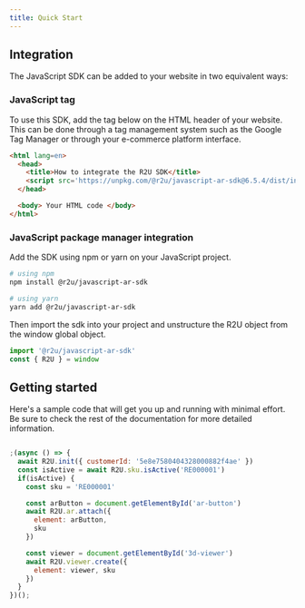 ```yaml
---
title: Quick Start
---
```


## Integration

The JavaScript SDK can be added to your website in two equivalent ways:

### JavaScript tag

To use this SDK, add the tag below on the HTML header of your website. This can be done through a tag management system such as the Google Tag Manager or through your e-commerce platform interface.

```html
<html lang=en>
  <head>
    <title>How to integrate the R2U SDK</title>
    <script src='https://unpkg.com/@r2u/javascript-ar-sdk@6.5.4/dist/index.js'></script>
  </head>

  <body> Your HTML code </body>
</html>
```

### JavaScript package manager integration

Add the SDK using npm or yarn on your JavaScript project.

```bash
# using npm
npm install @r2u/javascript-ar-sdk

# using yarn
yarn add @r2u/javascript-ar-sdk
```

Then import the sdk into your project and unstructure the R2U object from the window global object.

```typescript
import '@r2u/javascript-ar-sdk'
const { R2U } = window
```

## Getting started

Here's a sample code that will get you up and running with minimal effort. Be sure to check the rest of the documentation for more detailed information.

```javascript

;(async () => {
  await R2U.init({ customerId: '5e8e7580404328000882f4ae' })
  const isActive = await R2U.sku.isActive('RE000001')
  if(isActive) {
    const sku = 'RE000001'

    const arButton = document.getElementById('ar-button')
    await R2U.ar.attach({
      element: arButton,
      sku
    })

    const viewer = document.getElementById('3d-viewer')
    await R2U.viewer.create({
      element: viewer, sku
    })
  }
})();
```